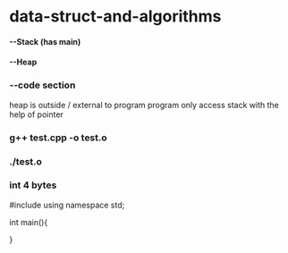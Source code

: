 # data-struct-and-algorithms



#### --Stack (has main)
#### --Heap
### --code section

heap is outside / external to program
program only access stack with the help of pointer

### g++ test.cpp -o test.o
### ./test.o

### int 4 bytes


#include<iostream>
using namespace std;

int main(){

    
}